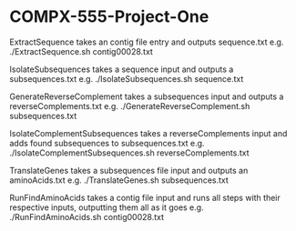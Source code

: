 # COMPX-555-Project-One
ExtractSequence takes an contig file entry and outputs sequence.txt
	e.g. ./ExtractSequence.sh contig00028.txt
	
IsolateSubsequences takes a sequence input and outputs a subsequences.txt
	e.g. ./IsolateSubsequences.sh sequence.txt
	
GenerateReverseComplement takes a subsequences input and outputs a reverseComplements.txt
	e.g. ./GenerateReverseComplement.sh subsequences.txt
	
IsolateComplementSubsequences takes a reverseComplements input and adds found subsequences to subsequences.txt
	e.g. ./IsolateComplementSubsequences.sh reverseComplements.txt
	
TranslateGenes takes a subsequences file input and outputs an aminoAcids.txt
	e.g. ./TranslateGenes.sh subsequences.txt
	
RunFindAminoAcids takes a contig file input and runs all steps with their respective inputs, outputting them all as it goes
	e.g. ./RunFindAminoAcids.sh contig00028.txt